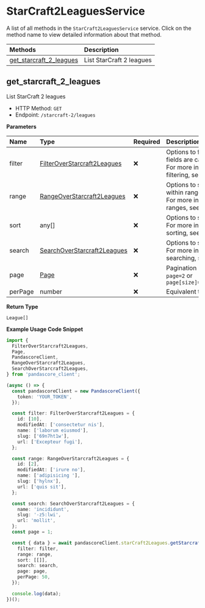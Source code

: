 # StarCraft2LeaguesService

A list of all methods in the `StarCraft2LeaguesService` service. Click on the method name to view detailed information about that method.

| Methods                                             | Description              |
| :-------------------------------------------------- | :----------------------- |
| [get_starcraft_2_leagues](#get_starcraft_2_leagues) | List StarCraft 2 leagues |

## get_starcraft_2_leagues

List StarCraft 2 leagues

- HTTP Method: `GET`
- Endpoint: `/starcraft-2/leagues`

**Parameters**

| Name    | Type                                                                    | Required | Description                                                                                                                                         |
| :------ | :---------------------------------------------------------------------- | :------- | :-------------------------------------------------------------------------------------------------------------------------------------------------- |
| filter  | [FilterOverStarcraft2Leagues](../models/FilterOverStarcraft2Leagues.md) | ❌       | Options to filter results. String fields are case sensitive <br/>For more information on filtering, see [docs](/docs/filtering-and-sorting#filter). |
| range   | [RangeOverStarcraft2Leagues](../models/RangeOverStarcraft2Leagues.md)   | ❌       | Options to select results within ranges <br/>For more information on ranges, see [docs](/docs/filtering-and-sorting#range).                         |
| sort    | any[]                                                                   | ❌       | Options to sort results <br/>For more information on sorting, see [docs](/docs/filtering-and-sorting#sort).                                         |
| search  | [SearchOverStarcraft2Leagues](../models/SearchOverStarcraft2Leagues.md) | ❌       | Options to search results <br/>For more information on searching, see [docs](/docs/filtering-and-sorting#search).                                   |
| page    | [Page](../models/Page.md)                                               | ❌       | Pagination in the form of `page=2` or `page[size]=30&page[number]=2`                                                                                |
| perPage | number                                                                  | ❌       | Equivalent to `page[size]`                                                                                                                          |

**Return Type**

`League[]`

**Example Usage Code Snippet**

```typescript
import {
  FilterOverStarcraft2Leagues,
  Page,
  PandascoreClient,
  RangeOverStarcraft2Leagues,
  SearchOverStarcraft2Leagues,
} from 'pandascore_client';

(async () => {
  const pandascoreClient = new PandascoreClient({
    token: 'YOUR_TOKEN',
  });

  const filter: FilterOverStarcraft2Leagues = {
    id: [10],
    modifiedAt: ['consectetur nis'],
    name: ['laborum eiusmod'],
    slug: ['69n7ht1w'],
    url: ['Excepteur fugi'],
  };

  const range: RangeOverStarcraft2Leagues = {
    id: [2],
    modifiedAt: ['irure no'],
    name: ['adipisicing '],
    slug: ['hylnx'],
    url: ['quis sit'],
  };

  const search: SearchOverStarcraft2Leagues = {
    name: 'incididunt',
    slug: '-z5:lwi',
    url: 'mollit',
  };
  const page = 1;

  const { data } = await pandascoreClient.starCraft2Leagues.getStarcraft2Leagues({
    filter: filter,
    range: range,
    sort: [[]],
    search: search,
    page: page,
    perPage: 50,
  });

  console.log(data);
})();
```

<!-- This file was generated by liblab | https://liblab.com/ -->
